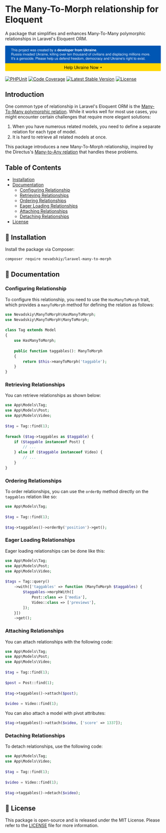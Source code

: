 # The Many-To-Morph relationship for Eloquent

A package that simplifies and enhances Many-To-Many polymorphic relationships in Laravel's Eloquent ORM.

[![Stand With Ukraine](https://raw.githubusercontent.com/vshymanskyy/StandWithUkraine/main/banner-direct-single.svg)](https://stand-with-ukraine.pp.ua)

[![PHPUnit](https://img.shields.io/github/actions/workflow/status/nevadskiy/laravel-many-to-morph/phpunit.yml?branch=master)](https://packagist.org/packages/nevadskiy/laravel-many-to-morph)
[![Code Coverage](https://img.shields.io/codecov/c/github/nevadskiy/laravel-many-to-morph?token=9X6AQQYCPA)](https://packagist.org/packages/nevadskiy/laravel-many-to-morph)
[![Latest Stable Version](https://img.shields.io/packagist/v/nevadskiy/laravel-many-to-morph)](https://packagist.org/packages/nevadskiy/laravel-many-to-morph)
[![License](https://img.shields.io/github/license/nevadskiy/laravel-many-to-morph)](https://packagist.org/packages/nevadskiy/laravel-many-to-morph)

## Introduction
 
One common type of relationship in Laravel's Eloquent ORM is the [Many-To-Many polymorphic relation](https://laravel.com/docs/10.x/eloquent-relationships#many-to-many-polymorphic-relations).
While it works well for most use cases, you might encounter certain challenges that require more elegant solutions:

1. When you have numerous related models, you need to define a separate relation for each type of model.
2. It is hard to retrieve all related models at once.

This package introduces a new Many-To-Morph relationship, inspired by the Directus's [Many-to-Any relation](https://docs.directus.io/app/data-model/relationships.html#many-to-any-m2a) that handles these problems.

## Table of Contents

- [Installation](#-installation)
- [Documentation](#-documentation)
	- [Configuring Relationship](#configuring-relationship)
	- [Retrieving Relationships](#retrieving-relationships)
	- [Ordering Relationships](#ordering-relationships)
	- [Eager Loading Relationships](#eager-loading-relationships)
	- [Attaching Relationships](#attaching-relationships)
	- [Detaching Relationships](#detaching-relationships)
- [License](#-license)

## 🔌 Installation

Install the package via Composer:

```bash
composer require nevadskiy/laravel-many-to-morph
```

## 📄 Documentation

### Configuring Relationship

To configure this relationship, you need to use the `HasManyToMorph` trait, which provides a `manyToMorph` method for defining the relation as follows:

```php
use Nevadskiy\ManyToMorph\HasManyToMorph;
use Nevadskiy\ManyToMorph\ManyToMorph;

class Tag extends Model
{
	use HasManyToMorph;

    public function taggables(): ManyToMorph
    {
        return $this->manyToMorph('taggable');
    }
}
```

### Retrieving Relationships

You can retrieve relationships as shown below:

```php
use App\Models\Tag;
use App\Models\Post;
use App\Models\Video;

$tag = Tag::find(1);

foreach ($tag->taggables as $taggable) {
	if ($taggable instanceof Post) {
		// ...
	} else if ($taggable instanceof Video) {
		// ...
	}
}
```

### Ordering Relationships

To order relationships, you can use the `orderBy` method directly on the `taggables` relation like so:

```php
use App\Models\Tag;

$tag = Tag::find(1);

$tag->taggables()->orderBy('position')->get();
```

### Eager Loading Relationships

Eager loading relationships can be done like this:

```php
use App\Models\Tag;
use App\Models\Post;
use App\Models\Video;

$tags = Tag::query()
	->with(['taggables' => function (ManyToMorph $taggables) {
		$taggables->morphWith([
			Post::class => ['media'],
			Video::class => ['previews'],
		]);
	}])
	->get();
```

### Attaching Relationships

You can attach relationships with the following code:

```php
use App\Models\Tag;
use App\Models\Post;
use App\Models\Video;

$tag = Tag::find(1);

$post = Post::find(1);

$tag->taggables()->attach($post);

$video = Video::find(1);
```

You can also attach a model with pivot attributes:

```php
$tag->taggables()->attach($video, ['score' => 1337]);
```

### Detaching Relationships

To detach relationships, use the following code:

```php
use App\Models\Tag;
use App\Models\Video;

$tag = Tag::find(1);

$video = Video::find(1);

$tag->taggables()->detach($video);
```

## 📜 License

This package is open-source and is released under the MIT License. Please refer to the [LICENSE](LICENSE) file for more information.
